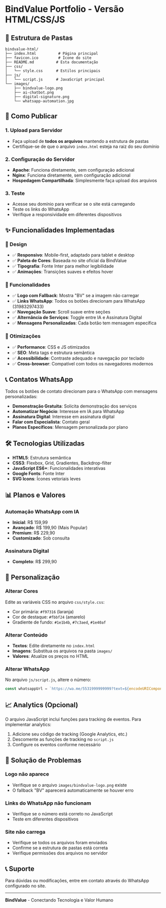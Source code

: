 # BindValue Portfolio - Versão HTML/CSS/JS

## 📁 Estrutura de Pastas

```
bindvalue-html/
├── index.html          # Página principal
├── favicon.ico         # Ícone do site
├── README.md          # Esta documentação
├── css/
│   └── style.css      # Estilos principais
├── js/
│   └── script.js      # JavaScript principal
└── images/
    ├── bindvalue-logo.png
    ├── ai-chatbot.png
    ├── digital-signature.png
    └── whatsapp-automation.jpg
```

## 🚀 Como Publicar

### 1. Upload para Servidor
- Faça upload de **todos os arquivos** mantendo a estrutura de pastas
- Certifique-se de que o arquivo `index.html` esteja na raiz do seu domínio

### 2. Configuração do Servidor
- **Apache**: Funciona diretamente, sem configuração adicional
- **Nginx**: Funciona diretamente, sem configuração adicional
- **Hospedagem Compartilhada**: Simplesmente faça upload dos arquivos

### 3. Teste
- Acesse seu domínio para verificar se o site está carregando
- Teste os links do WhatsApp
- Verifique a responsividade em diferentes dispositivos

## ✨ Funcionalidades Implementadas

### 🎨 Design
- ✅ **Responsivo**: Mobile-first, adaptado para tablet e desktop
- ✅ **Paleta de Cores**: Baseada no site oficial da BindValue
- ✅ **Tipografia**: Fonte Inter para melhor legibilidade
- ✅ **Animações**: Transições suaves e efeitos hover

### 🔧 Funcionalidades
- ✅ **Logo com Fallback**: Mostra "BV" se a imagem não carregar
- ✅ **Links WhatsApp**: Todos os botões direcionam para WhatsApp (31983297433)
- ✅ **Navegação Suave**: Scroll suave entre seções
- ✅ **Alternância de Serviços**: Toggle entre IA e Assinatura Digital
- ✅ **Mensagens Personalizadas**: Cada botão tem mensagem específica

### 📱 Otimizações
- ✅ **Performance**: CSS e JS otimizados
- ✅ **SEO**: Meta tags e estrutura semântica
- ✅ **Acessibilidade**: Contraste adequado e navegação por teclado
- ✅ **Cross-browser**: Compatível com todos os navegadores modernos

## 📞 Contatos WhatsApp

Todos os botões de contato direcionam para o WhatsApp com mensagens personalizadas:

- **Demonstração Gratuita**: Solicita demonstração dos serviços
- **Automatizar Negócio**: Interesse em IA para WhatsApp
- **Assinatura Digital**: Interesse em assinatura digital
- **Falar com Especialista**: Contato geral
- **Planos Específicos**: Mensagem personalizada por plano

## 🛠️ Tecnologias Utilizadas

- **HTML5**: Estrutura semântica
- **CSS3**: Flexbox, Grid, Gradientes, Backdrop-filter
- **JavaScript ES6+**: Funcionalidades interativas
- **Google Fonts**: Fonte Inter
- **SVG Icons**: Ícones vetoriais leves

## 📊 Planos e Valores

### Automação WhatsApp com IA
- **Inicial**: R$ 159,99
- **Avançado**: R$ 199,90 (Mais Popular)
- **Premium**: R$ 229,90
- **Customizado**: Sob consulta

### Assinatura Digital
- **Completo**: R$ 299,90

## 🔧 Personalização

### Alterar Cores
Edite as variáveis CSS no arquivo `css/style.css`:
- Cor primária: `#f97316` (laranja)
- Cor de destaque: `#fbbf24` (amarelo)
- Gradiente de fundo: `#1e1b4b`, `#7c3aed`, `#1e40af`

### Alterar Conteúdo
- **Textos**: Edite diretamente no `index.html`
- **Imagens**: Substitua os arquivos na pasta `images/`
- **Valores**: Atualize os preços no HTML

### Alterar WhatsApp
No arquivo `js/script.js`, altere o número:
```javascript
const whatsappUrl = `https://wa.me/5531999999999?text=${encodeURIComponent(message)}`;
```

## 📈 Analytics (Opcional)

O arquivo JavaScript inclui funções para tracking de eventos. Para implementar analytics:

1. Adicione seu código de tracking (Google Analytics, etc.)
2. Descomente as funções de tracking no `script.js`
3. Configure os eventos conforme necessário

## 🐛 Solução de Problemas

### Logo não aparece
- Verifique se o arquivo `images/bindvalue-logo.png` existe
- O fallback "BV" aparecerá automaticamente se houver erro

### Links do WhatsApp não funcionam
- Verifique se o número está correto no JavaScript
- Teste em diferentes dispositivos

### Site não carrega
- Verifique se todos os arquivos foram enviados
- Confirme se a estrutura de pastas está correta
- Verifique permissões dos arquivos no servidor

## 📞 Suporte

Para dúvidas ou modificações, entre em contato através do WhatsApp configurado no site.

---

**BindValue** - Conectando Tecnologia e Valor Humano

